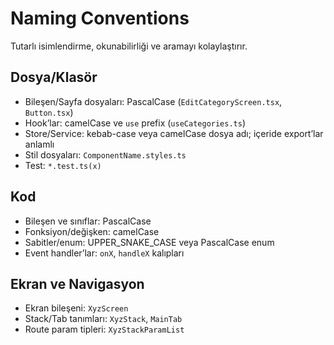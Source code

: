 # Naming Conventions

Tutarlı isimlendirme, okunabilirliği ve aramayı kolaylaştırır.

## Dosya/Klasör
- Bileşen/Sayfa dosyaları: PascalCase (`EditCategoryScreen.tsx`, `Button.tsx`)
- Hook’lar: camelCase ve `use` prefix (`useCategories.ts`)
- Store/Service: kebab-case veya camelCase dosya adı; içeride export’lar anlamlı
- Stil dosyaları: `ComponentName.styles.ts`
- Test: `*.test.ts(x)`

## Kod
- Bileşen ve sınıflar: PascalCase
- Fonksiyon/değişken: camelCase
- Sabitler/enum: UPPER_SNAKE_CASE veya PascalCase enum
- Event handler’lar: `onX`, `handleX` kalıpları

## Ekran ve Navigasyon
- Ekran bileşeni: `XyzScreen`
- Stack/Tab tanımları: `XyzStack`, `MainTab`
- Route param tipleri: `XyzStackParamList`

